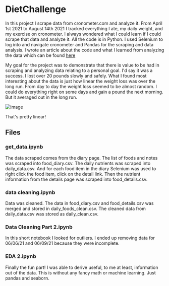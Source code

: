 # DietChallenge
In this project I scrape data from cronometer.com and analyze it. From April 1st 2021 to August 14th 2021 I tracked everything I ate, my daily weight, and my exercise on cronometer. I always wondered what I could learn if I could scrape that data and analyze it. All the code is in Python. I used Selenium to log into and navigate cronometer and Pandas for the scraping and data analysis. I wrote an article about the code and what I learned from analyzing the data which can be found [here](https://blog.finxter.com/how-i-scraped-my-nutrition-data-from-cronometer-com/)

My goal for the project was to demonstrate that there is value to be had in scraping and analyzing data relating to a personal goal. I'd say it was a success. I lost over 20 pounds slowly and safely. What I found most interesting about the data is just how linear the weight loss was over the long run. From day to day the weight loss seemed to be almost random. I could do everything right on some days and gain a pound the next morning. But it averaged out in the long run.

![image](https://github.com/PythonCB/DietChallenge/assets/106499531/da1c48d8-b7ed-4b4e-b90b-435613a07f2c)

That's pretty linear! 

## Files

### get_data.ipynb
The data scraped comes from the diary page. The list of foods and notes was scraped into food_diary.csv. The daily nutrients was scraped into daily_data.csv. And for each food item in the diary Selenium was used to right click the food item, click on the detail link. Then the nutrient information from the details page was scraped into food_details.csv.

### data cleaning.ipynb
Data was cleaned. The data in food_diary.csv and food_details.csv was merged and stored in daily_foods_clean.csv. The cleaned data from daily_data.csv was stored as daily_clean.csv.

### Data Cleaning Part 2.ipynb
In this short notebook I looked for outliers. I ended up removing data for 06/06/21 and 06/09/21 because they were incomplete.

### EDA 2.ipynb
Finally the fun part! I was able to derive useful, to me at least, information out of the data. This is without any fancy math or machine learning. Just pandas and seaborn.
